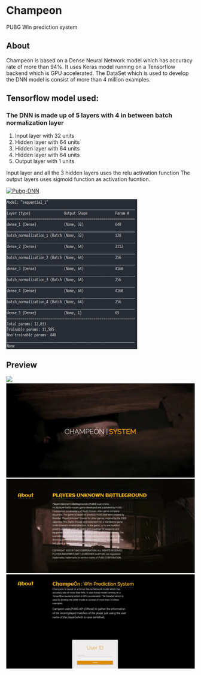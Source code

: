 # Champeon
PUBG Win prediction system
## About
Champeon is based on a Dense Neural Network model which has accuracy rate of more than 94%. It uses Keras model running on a Tensorflow backend which is GPU accelerated. The DataSet which is used to develop the DNN model is consist of more than 4 million examples.

## Tensorflow model used:
### The DNN is made up of 5 layers with 4 in between batch normalization layer 
1. Input layer with 32 units
2. Hidden layer with 64 units
3. Hidden layer with 64 units
4. Hidden layer with 64 units
5. Output layer with 1 units

Input layer and all the 3 hidden layers uses the relu activation function
The output layers uses sigmoid function as activation fucntion.



<a href="https://ibb.co/k45KkjW"><img src="https://i.ibb.co/7njv8P6/Pubg-DNN.png" alt="Pubg-DNN" border="0"></a>


<img src = "PUBG Prediction system/ScreenShot/model.jpg" align = "center" height="400" width="350">


 ## Preview
 
 <img src="PUBG Prediction system/ScreenShot/ezgif.com-video-to-gif.gif">
 <img src="PUBG Prediction system/ScreenShot/1.jpg">
 <img src="PUBG Prediction system/ScreenShot/2.jpg">
 <img src="PUBG Prediction system/ScreenShot/3.jpg">
 
 
